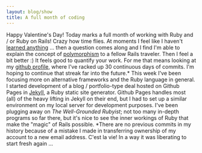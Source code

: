 ```yaml
---
layout: blog/show
title: A full month of coding
---
```


Happy Valentine's Day! Today marks a full month of working with Ruby and / or Ruby on Rails! Crazy how time flies. At moments I feel like I haven't [learned anything](http://en.wikipedia.org/wiki/Impostor_syndrome) ... then a question comes along and I find I'm able to explain the concept of [polymorphism](http://en.wikipedia.org/wiki/Polymorphism_(computer_science)) to a fellow Rails traveler. Then I feel a bit better :) It feels good to quantify your work. For me that means looking at my [github profile](https://github.com/dstrunk), where I've racked up 30 continuous days of commits. I'm hoping to continue that streak far into the future.* This week I've been focusing more on alternative frameworks and the Ruby language in general. I started development of a blog / portfolio-type deal hosted on Github Pages in [Jekyll](http://jekyllrb.com), a Ruby static site generator. Github Pages handles most (all) of the heavy lifting in Jekyll on their end, but I had to set up a similar environment on my local server for development purposes. I've been plugging away on *The Well-Grounded Rubyist*; not too many in-depth programs so far there, but it's nice to see the inner workings of Ruby that make the "magic" of Rails possible. *There are no previous commits in my history because of a mistake I made in transferring ownership of my account to a new email address. C'est la vie! In a way it was liberating to start fresh again ...
